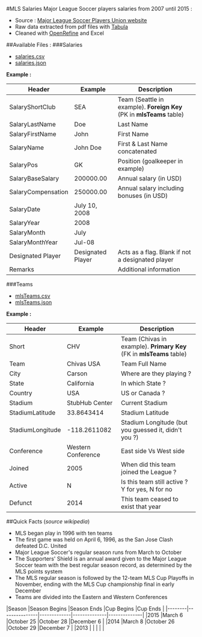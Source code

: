 #MLS Salaries
Major League Soccer players salaries from 2007 until 2015 :
+ Source : [Major League Soccer Players Union website](https://www.mlsplayers.org/salary_info.html)
+ Raw data extracted from pdf files with [Tabula](http://tabula.technology/)
+ Cleaned with [OpenRefine](http://openrefine.org/) and Excel

##Available Files :
###Salaries
+ [salaries.csv](https://github.com/alexmille/DataSets/blob/master/MLS-Salaries/salaries.csv)
+ [salaries.json](https://github.com/alexmille/DataSets/blob/master/MLS-Salaries/salaries.json)

**Example :**

|Header              |Example           |Description                                                           |
|--------------------|------------------|----------------------------------------------------------------------|
|SalaryShortClub     |SEA               |Team (Seattle in example). **Foreign Key** (PK in **mlsTeams** table) |
|SalaryLastName      |Doe               |Last Name                                                             |
|SalaryFirstName     |John              |First Name                                                            |
|SalaryName          |John Doe          |First & Last Name concatenated                                        |
|SalaryPos           |GK                |Position (goalkeeper in example)                                      |
|SalaryBaseSalary    |200000.00         |Annual salary (in USD)                                                |
|SalaryCompensation  |250000.00         |Annual salary including bonuses (in USD)                              |
|SalaryDate          |July 10, 2008     |                                                                      |
|SalaryYear          |2008              |                                                                      |
|SalaryMonth         |July              |                                                                      |
|SalaryMonthYear     |Jul-08            |                                                                      |
|Designated Player   |Designated Player |Acts as a flag. Blank if not a designated player                      |
|Remarks             |                  |Additional information                                                |

###Teams
+ [mlsTeams.csv](https://github.com/alexmille/DataSets/blob/master/MLS-Salaries/mlsTeams.csv)
+ [mlsTeams.json](https://github.com/alexmille/DataSets/blob/master/MLS-Salaries/mlsTeams.json)

**Example :**

|Header              |Example           |Description                                                           |
|--------------------|------------------|----------------------------------------------------------------------|
|Short               |CHV               |Team (Chivas in example). **Primary Key** (FK in **mlsTeams** table)  |
|Team                |Chivas USA        |Team Full Name                                                        |
|City                |Carson            |Where are they playing ?                                              |
|State               |California        |In which State ?                                                      |
|Country             |USA               |US or Canada ?                                                        |
|Stadium             |StubHub Center    |Current Stadium                                                       |
|StadiumLatitude     |33.8643414        |Stadium Latitude                                                      |
|StadiumLongitude    |-118.2611082      |Stadium Longitude (but you guessed it, didn't you ?)                  |
|Conference          |Western Conference|East side Vs West side                                                |
|Joined              |2005              |When did this team joined the League ?                                |
|Active              |N                 |Is this team still active ? Y for yes, N for no                       |
|Defunct             |2014              |This team ceased to exist that year                                   |



##Quick Facts (*source wikipedia*)
* MLS began play in 1996 with ten teams
* The first game was held on April 6, 1996, as the San Jose Clash defeated D.C. United
* Major League Soccer's regular season runs from March to October
* The Supporters' Shield is an annual award given to the Major League Soccer team with the best regular season record, as determined by the MLS points system
* The MLS regular season is followed by the 12-team MLS Cup Playoffs in November, ending with the MLS Cup championship final in early December
* Teams are divided into the Eastern and Western Conferences



|Season  |Season Begins  |Season Ends  |Cup Begins    |Cup Ends      |
|--------|---------------|-------------|--------------|------------–-|
|2015    |March 6        |October 25   |October 28    |December 6    |
|2014    |March 8        |October 26   |October 29    |December 7    |
|2013    |               |             |              |              |
